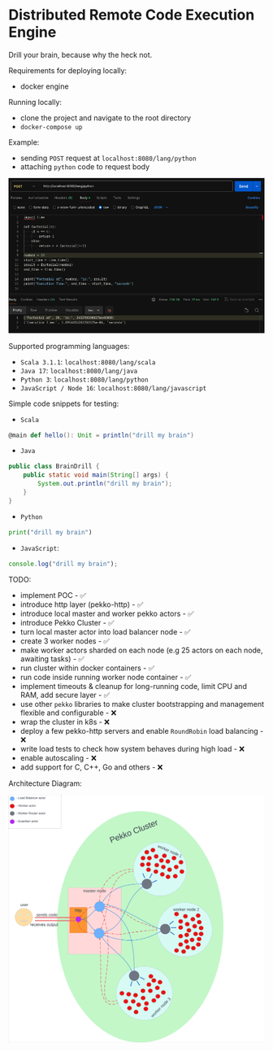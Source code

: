 # Distributed Remote Code Execution Engine

Drill your brain, because why the heck not.

Requirements for deploying locally:
- docker engine

Running locally:
- clone the project and navigate to the root directory
- `docker-compose up`

Example:
- sending `POST` request at `localhost:8080/lang/python`
- attaching `python` code to request body

![My Image](assets/python_example.png)

Supported programming languages:
- `Scala 3.1.1`: `localhost:8080/lang/scala`
- `Java 17`: `localhost:8080/lang/java`
- `Python 3`: `localhost:8080/lang/python`
- `JavaScript / Node 16`: `localhost:8080/lang/javascript`

Simple code snippets for testing:

- `Scala`
```scala
@main def hello(): Unit = println("drill my brain")
```

- `Java`
```java
public class BrainDrill {
    public static void main(String[] args) {
        System.out.println("drill my brain");
    }
}
```

- `Python`
```python
print("drill my brain") 
```

- `JavaScript`:
```javascript
console.log("drill my brain");
```

TODO:
- implement POC - ✅
- introduce http layer (pekko-http) - ✅
- introduce local master and worker pekko actors - ✅
- introduce Pekko Cluster - ✅
- turn local master actor into load balancer node - ✅
- create 3 worker nodes - ✅
- make worker actors sharded on each node (e.g 25 actors on each node, awaiting tasks) - ✅
- run cluster within docker containers - ✅
- run code inside running worker node container - ✅ 
- implement timeouts & cleanup for long-running code, limit CPU and RAM, add secure layer - ✅
- use other `pekko` libraries to make cluster bootstrapping and management flexible and configurable - ❌
- wrap the cluster in k8s - ❌
- deploy a few pekko-http servers and enable `RoundRobin` load balancing - ❌
- write load tests to check how system behaves during high load - ❌
- enable autoscaling  - ❌
- add support for C, C++, Go and others - ❌

Architecture Diagram:

![My Image](assets/diagram.png)